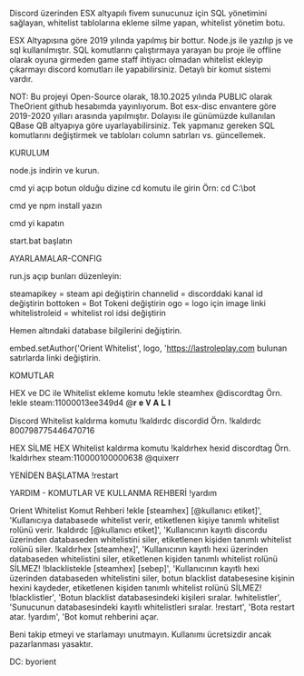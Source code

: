 Discord üzerinden ESX altyapılı fivem sunucunuz için SQL yönetimini sağlayan, whitelist tablolarına ekleme silme yapan, whitelist yönetim botu.



ESX Altyapısına göre 2019 yılında yapılmış bir bottur. Node.js ile yazılıp js ve sql kullanılmıştır.
SQL komutlarını çalıştırmaya yarayan bu proje ile offline olarak oyuna girmeden game staff ihtiyacı olmadan whitelist ekleyip çıkarmayı discord komutları ile yapabilirsiniz.
Detaylı bir komut sistemi vardır.


NOT: Bu projeyi Open-Source olarak, 18.10.2025 yılında PUBLIC olarak TheOrient github hesabımda yayınlıyorum. Bot esx-disc envantere göre 2019-2020 yılları arasında yapılmıştır. Dolayısı ile günümüzde kullanılan QBase QB altyapıya göre uyarlayabilirsiniz. Tek yapmanız gereken SQL komutlarını değiştirmek ve tabloları column satırları vs. güncellemek. 


KURULUM 

node.js indirin ve kurun.

cmd yi açıp botun olduğu dizine cd komutu ile girin Örn: cd C:\bot

cmd ye npm install yazın

cmd yi kapatın

start.bat başlatın


AYARLAMALAR-CONFIG

run.js açıp bunları düzenleyin:


steamapikey = steam api değiştirin
channelid = discorddaki kanal id değiştirin
bottoken = Bot Tokeni değiştirin
ogo = logo için image linki
whitelistroleid = whitelist rol idsi değiştirin 

Hemen altındaki database bilgilerini değiştirin.

embed.setAuthor('Orient Whitelist', logo, 'https://lastroleplay.com bulunan satırlarda linki değiştirin.




KOMUTLAR

HEX ve DC ile Whitelist ekleme komutu
!ekle steamhex @discordtag
Örn. !ekle steam:11000013ee349d4 @𝐫 𝐞 𝐕 𝐀 𝐋 𝐈

Discord Whitelist kaldırma komutu
!kaldırdc discordid 
Örn. !kaldırdc 800798775446470716

HEX SİLME HEX Whitelist kaldırma komutu
!kaldırhex hexid discordtag
Örn. !kaldırhex steam:110000100000638 @quixerr

YENİDEN BAŞLATMA
!restart

YARDIM - KOMUTLAR VE KULLANMA REHBERİ
!yardım

 Orient Whitelist Komut Rehberi
!ekle [steamhex] [@kullanıcı etiket]', 'Kullanıcıya databasede whitelist verir, etiketlenen kişiye tanımlı whitelist rolünü verir.
!kaldırdc [@kullanıcı etiket]', 'Kullanıcının kayıtlı discordu üzerinden databaseden whitelistini siler, etiketlenen kişiden tanımlı whitelist rolünü siler.
!kaldırhex [steamhex]', 'Kullanıcının kayıtlı hexi üzerinden databaseden whitelistini siler, etiketlenen kişiden tanımlı whitelist rolünü SİLMEZ!
!blacklistekle [steamhex] [sebep]', 'Kullanıcının kayıtlı hexi üzerinden databaseden whitelistini siler, botun blacklist databesesine kişinin hexini kaydeder, etiketlenen kişiden tanımlı whitelist rolünü SİLMEZ!
!blacklistler', 'Botun blacklist databasesindeki kişileri sıralar.
!whitelistler', 'Sunucunun databasesindeki kayıtlı whitelistleri sıralar.
!restart', 'Bota restart atar.
!yardım', 'Bot komut rehberini açar.



Beni takip etmeyi ve starlamayı unutmayın. Kullanımı ücretsizdir ancak pazarlanması yasaktır.

DC: byorient